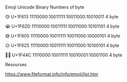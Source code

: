 Emoji Unicode                 Binary               Numbers of byte

 😓   U+1F613  11110000:10011111:10011000:10010011   4 byte

 😭   U+1F62D  11110000:10011111:10011000:10101101   4 byte

 😅   U+1F605  11110000:10011111:10011000:10000101   4 byte

 😥   U+1F625  11110000:10011111:10011000:10100101   4 byte

 👌🏻    U+1F44C  11110000:10011111:10010001:10001100   4 byte

Resourses

https://www.fileformat.info/info/emoji/list.htm